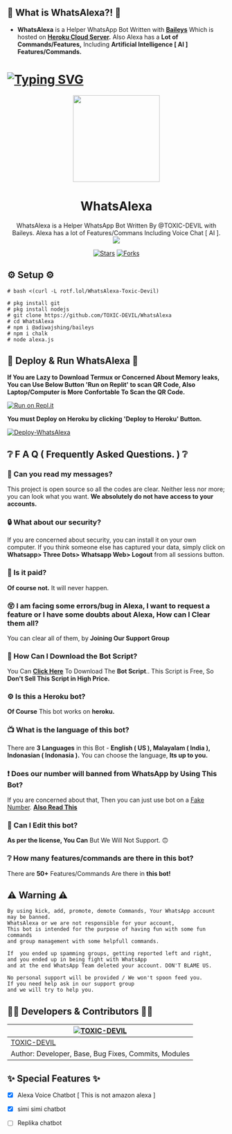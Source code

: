 ## 🤔 What is WhatsAlexa?! 🤔
- **WhatsAlexa** is a Helper WhatsApp Bot Written with **[Baileys](https://github.com/adiwajshing/baileys)** Which is hosted on **[Heroku Cloud Server](https://heroku.com).** Also Alexa has a **Lot of Commands/Features,** Including **Artificial Intelligence [ AI ] Features/Commands.**

# [![Typing SVG](https://bit.ly/3tSyaJK)](https://github.com/TOXIC-DEVIL)

<div align="center">
  <img src="https://rotf.lol/Whats-Alexa-Gif-TOXIC-DEVIL" width="200" height="200">
  <h1>WhatsAlexa</h1>
</div>
<p align="center">
    WhatsAlexa is a Helper WhatsApp Bot Written By @TOXIC-DEVIL with Baileys. Alexa has a lot of Features/Commans Including Voice Chat [ AI ].
    <br>
     <img src="https://img.shields.io/github/repo-size/TOXIC-DEVIL/WhatsAlexa?color=green&label=Repo%20total%20size&style=plastic">

<p align="center">
<a href="https://github.com/TOXIC-DEVIL/WhatsAlexa/stargazers/"><img title="Stars" src="https://img.shields.io/github/stars/TOXIC-DEVIL/WhatsAlexa?color=blue&style=flat-square"></a>
<a href="https://github.com/TOXIC-DEVIL/WhatsAlexa/network/members"><img title="Forks" src="https://img.shields.io/github/forks/TOXIC-DEVIL/WhatsAlexa?color=pink&style=flat-square"></a>


## ⚙️ Setup ⚙️
```
# bash <(curl -L rotf.lol/WhatsAlexa-Toxic-Devil)
```
```
# pkg install git
# pkg install nodejs
# git clone https://github.com/TOXIC-DEVIL/WhatsAlexa
# cd WhatsAlexa
# npm i @adiwajshing/baileys
# npm i chalk
# node alexa.js
```
  
## 💫 Deploy & Run WhatsAlexa 💫

**If You are Lazy to Download Termux or Concerned About Memory leaks, You can Use Below Button 'Run on Replit' to scan QR Code, Also Laptop/Computer is More Confortable To Scan the QR Code.**

[![Run on Repl.it](https://repl.it/badge/github/TOXIC-DEVIL/WhatsAlexa)](https://replit.com/@TOXICDEVIL/WhatsAlexa)

**You must Deploy on Heroku by clicking 'Deploy to Heroku' Button.**

[![Deploy-WhatsAlexa](https://www.herokucdn.com/deploy/button.svg)](https://heroku.com/deploy?template=https://github.com/lkruwan/WhatsAlexa)

## ❔ F A Q ( Frequently Asked Questions. ) ❔

### 💬 Can you read my messages?

This project is open source so all the codes are clear. Neither less nor more; you can look what you want. **We absolutely do not have access to your accounts.**

### 🔒 What about our security?

If you are concerned about security, you can install it on your own computer. If you think someone else has captured your data, simply click on **Whatsapp> Three Dots> Whatsapp Web> Logout** from all sessions button.
  
### 💸 Is it paid?

**Of course not.** It will never happen. 
    
### 😵 I am facing some errors/bug in Alexa, I want to request a feature or I have some doubts about Alexa, How can I Clear them all? 
  
You can clear all of them, by **Joining Our Support Group**

### 📃 How Can I Download the Bot Script?

You Can **[Click Here](https://github.com/TOXIC-DEVIL/WhatsAlexa/archive/refs/heads/master.zip)** To Download The **Bot Script**.. This Script is Free, So **Don't Sell This Script in High Price.**

### ⚙ Is this a Heroku bot?

**Of Course** This bot works on **heroku.**

### 📺 What is the language of this bot?

There are **3 Languages** in this Bot - **English ( US ), Malayalam ( India ), Indonasian ( Indonasia ).** You can choose the language, **Its up to you.**

### ❗ Does our number will banned from WhatsApp by Using This Bot?

If you are concerned about that, Then you can just use bot on a [Fake Number](https://youtu.be/v8lGcQp0RjQ). **[Also Read This](https://github.com/TOXIC-DEVIL/WhatsAlexa#-warning-)**

### 🔄 Can I Edit this bot?

**As per the license, You Can** But We Will Not Support. 🙃

### ❔ How many features/commands are there in this bot?

There are **50+** Features/Commands Are there in **this bot!**

## ⚠ Warning ⚠

```
By using kick, add, promote, demote Commands, Your WhatsApp account may be banned.
WhatsAlexa or we are not responsible for your account, 
This bot is intended for the purpose of having fun with some fun commands 
and group management with some helpfull commands.

If  you ended up spamming groups, getting reported left and right, 
and you ended up in being fight with WhatsApp
and at the end WhatsApp Team deleted your account. DON'T BLAME US.

No personal support will be provided / We won't spoon feed you. 
If you need help ask in our support group 
and we will try to help you.
```
  
## 👨‍💻 Developers & Contributors 👨‍💻

 [![TOXIC-DEVIL](https://github.com/TOXIC-DEVIL.png?size=100)](https://github.com/TOXIC-DEVIL) |
----|
[TOXIC-DEVIL](https://github.com/TOXIC-DEVIL)  | 
Author: Developer, Base, Bug Fixes, Commits, Modules | 

## ✨ Special Features ✨

- [x] Alexa Voice Chatbot [ This is not amazon alexa ]

- [x] simi simi chatbot

- [ ] Replika chatbot
